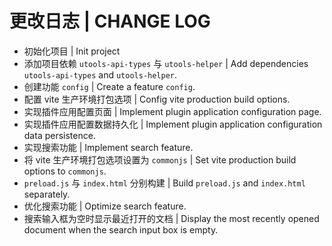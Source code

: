 # 更改日志 | CHANGE LOG

- 初始化项目 | Init project
- 添加项目依赖 `utools-api-types` 与 `utools-helper` | Add dependencies `utools-api-types` and `utools-helper`.
- 创建功能 `config` | Create a feature `config`.
- 配置 vite 生产环境打包选项 | Config vite production build options.
- 实现插件应用配置页面 | Implement plugin application configuration page.
- 实现插件应用配置数据持久化 | Implement plugin application configuration data persistence.
- 实现搜索功能 | Implement search feature.
- 将 vite 生产环境打包选项设置为 `commonjs` | Set vite production build options to `commonjs`.
- `preload.js` 与 `index.html` 分别构建 | Build `preload.js` and `index.html` separately.
- 优化搜索功能 | Optimize search feature.
- 搜索输入框为空时显示最近打开的文档 | Display the most recently opened document when the search input box is empty.
